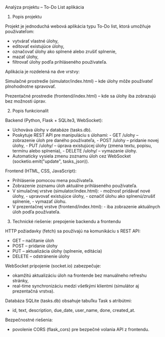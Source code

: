 Analýza projektu – To-Do List aplikácia
1. Popis projektu

Projekt je jednoduchá webová aplikácia typu To-Do list, ktorá umožňuje používateľom:
- vytvárať vlastné úlohy, 
- editovať existujúce úlohy, 
- označovať úlohy ako splnené alebo zrušiť splnenie,
- mazať úlohy,
- filtrovať úlohy podľa prihláseného používateľa.

Aplikácia je rozdelená na dve vrstvy:

Simulačné prostredie (simulator/index.html) – kde úlohy môže používateľ plnohodnotne spravovať.

Prezentačné prostredie (frontend/index.html) – kde sa úlohy iba zobrazujú bez možnosti úprav.

2. Popis funkcionalít

Backend (Python, Flask + SQLite3, WebSocket):
- Uchováva úlohy v databáze (tasks.db).
- Poskytuje REST API pre manipuláciu s úlohami:
        - GET /ulohy – zobrazenie úloh pre daného používateľa,
        - POST /ulohy – pridanie novej úlohy,
        - PUT /ulohy/<id> – úprava existujúcej úlohy (zmena textu, popisu, termínu alebo splnenia),
        - DELETE /ulohy/<id> – vymazanie úlohy.
- Automaticky vysiela zmenu zoznamu úloh cez WebSocket (socketio.emit("update", tasks_json)).

Frontend (HTML, CSS, JavaScript):
- Prihlásenie pomocou mena používateľa.
- Zobrazenie zoznamu úloh aktuálne prihláseného používateľa.
- V simulačnej vrstve (simulator/index.html):
        - možnosť pridávať nové úlohy,
        - upravovať existujúce úlohy,
        - označiť úlohu ako splnenú/zrušiť splnenie,
        - vymazať úlohu.
- V prezentačnej vrstve (frontend/index.html):
        - iba zobrazenie aktuálnych úloh podľa používateľa.

3. Technické riešenie: prepojenie backendu a frontendu

HTTP požiadavky (fetch) sa používajú na komunikáciu s REST API:
- GET – načítanie úloh
- POST – pridanie úlohy
- PUT – aktualizácia úlohy (splnenie, editácia)
- DELETE – odstránenie úlohy

WebSocket pripojenie (socket.io) zabezpečuje:
- okamžitú aktualizáciu úloh na frontende bez manuálneho refreshu stránky,
- real-time synchronizáciu medzi všetkými klientmi (simulátor aj prezentačná vrstva).

Databáza SQLite (tasks.db) obsahuje tabuľku Task s atribútmi:
- id, text, description, due_date, user_name, done, created_at.

Bezpečnostné riešenia:
- povolenie CORS (flask_cors) pre bezpečné volania API z frontendu.